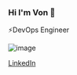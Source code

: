 ### Hi I'm Von 👋
⚡DevOps Engineer 

![image]({https://img.shields.io/badge/LinkedIn-0077B5?style=for-the-badge&logo=linkedin&logoColor=white})

[LinkedIn](https://www.linkedin.com/in/von-salumbides-1a7b731b1)

<!--
**von-salumbides/von-salumbides** is a ✨ _special_ ✨ repository because its `README.md` (this file) appears on your GitHub profile.

Here are some ideas to get you started:

- 🔭 I’m currently working on ...
- 🌱 I’m currently learning ...
- 👯 I’m looking to collaborate on ...
- 🤔 I’m looking for help with ...
- 💬 Ask me about ...
- 📫 How to reach me: ...
- 😄 Pronouns: ...
- ⚡ Fun fact: ...
-->
